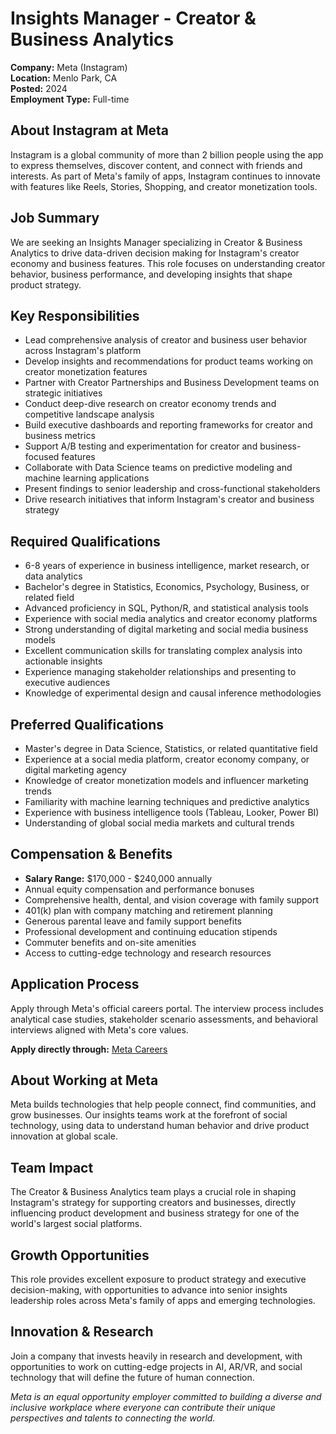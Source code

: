 # Insights Manager - Creator & Business Analytics
**Company:** Meta (Instagram)  
**Location:** Menlo Park, CA  
**Posted:** 2024  
**Employment Type:** Full-time  

## About Instagram at Meta
Instagram is a global community of more than 2 billion people using the app to express themselves, discover content, and connect with friends and interests. As part of Meta's family of apps, Instagram continues to innovate with features like Reels, Stories, Shopping, and creator monetization tools.

## Job Summary
We are seeking an Insights Manager specializing in Creator & Business Analytics to drive data-driven decision making for Instagram's creator economy and business features. This role focuses on understanding creator behavior, business performance, and developing insights that shape product strategy.

## Key Responsibilities
- Lead comprehensive analysis of creator and business user behavior across Instagram's platform
- Develop insights and recommendations for product teams working on creator monetization features
- Partner with Creator Partnerships and Business Development teams on strategic initiatives
- Conduct deep-dive research on creator economy trends and competitive landscape analysis
- Build executive dashboards and reporting frameworks for creator and business metrics
- Support A/B testing and experimentation for creator and business-focused features
- Collaborate with Data Science teams on predictive modeling and machine learning applications
- Present findings to senior leadership and cross-functional stakeholders
- Drive research initiatives that inform Instagram's creator and business strategy

## Required Qualifications
- 6-8 years of experience in business intelligence, market research, or data analytics
- Bachelor's degree in Statistics, Economics, Psychology, Business, or related field
- Advanced proficiency in SQL, Python/R, and statistical analysis tools
- Experience with social media analytics and creator economy platforms
- Strong understanding of digital marketing and social media business models
- Excellent communication skills for translating complex analysis into actionable insights
- Experience managing stakeholder relationships and presenting to executive audiences
- Knowledge of experimental design and causal inference methodologies

## Preferred Qualifications
- Master's degree in Data Science, Statistics, or related quantitative field
- Experience at a social media platform, creator economy company, or digital marketing agency
- Knowledge of creator monetization models and influencer marketing trends
- Familiarity with machine learning techniques and predictive analytics
- Experience with business intelligence tools (Tableau, Looker, Power BI)
- Understanding of global social media markets and cultural trends

## Compensation & Benefits
- **Salary Range:** $170,000 - $240,000 annually
- Annual equity compensation and performance bonuses
- Comprehensive health, dental, and vision coverage with family support
- 401(k) plan with company matching and retirement planning
- Generous parental leave and family support benefits
- Professional development and continuing education stipends
- Commuter benefits and on-site amenities
- Access to cutting-edge technology and research resources

## Application Process
Apply through Meta's official careers portal. The interview process includes analytical case studies, stakeholder scenario assessments, and behavioral interviews aligned with Meta's core values.

**Apply directly through:** [Meta Careers](https://www.metacareers.com/)

## About Working at Meta
Meta builds technologies that help people connect, find communities, and grow businesses. Our insights teams work at the forefront of social technology, using data to understand human behavior and drive product innovation at global scale.

## Team Impact
The Creator & Business Analytics team plays a crucial role in shaping Instagram's strategy for supporting creators and businesses, directly influencing product development and business strategy for one of the world's largest social platforms.

## Growth Opportunities
This role provides excellent exposure to product strategy and executive decision-making, with opportunities to advance into senior insights leadership roles across Meta's family of apps and emerging technologies.

## Innovation & Research
Join a company that invests heavily in research and development, with opportunities to work on cutting-edge projects in AI, AR/VR, and social technology that will define the future of human connection.

*Meta is an equal opportunity employer committed to building a diverse and inclusive workplace where everyone can contribute their unique perspectives and talents to connecting the world.*